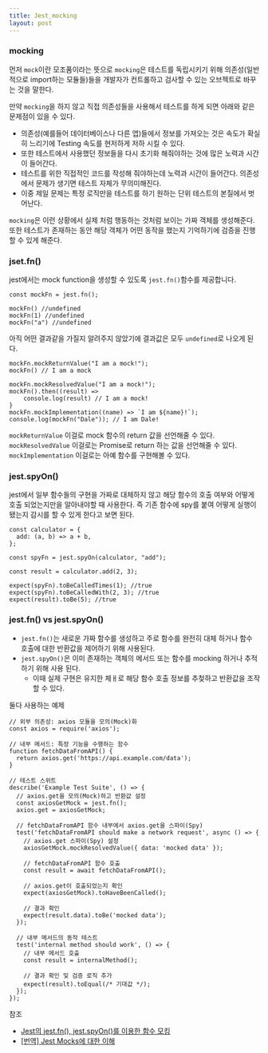 ```yaml
---
title: Jest_mocking
layout: post
---
```


### mocking
먼저 `mock`이란 모조품이라는 뜻으로 `mocking`은 테스트를 독립시키기 위해 의존성(일반적으로 import하는 모듈들)들을 개발자가 컨트롤하고 검사할 수 있는 오브젝트로 바꾸는 것을 말한다.

만약 `mocking`을 하지 않고 직접 의존성들을 사용해서 테스트를 하게 되면 아래와 같은 문제점이 있을 수 있다.
- 의존성(예를들어 데이터베이스나 다른 앱)들에서 정보를 가져오는 것은 속도가 확실히 느리기에 Testing 속도를 현저하게 저하 시킬 수 있다.
- 또한 테스트에서 사용했던 정보들을 다시 초기화 해줘야하는 것에 많은 노력과 시간이 들어간다.
- 테스트를 위한 직접적인 코드를 작성해 줘야하는데 노력과 시간이 들어간다. 의존성에서 문제가 생기면 테스트 자체가 무의미해진다.
- 이중 제일 문제는 특정 로직만을 테스트를 하기 원하는 단위 테스트의 본질에서 벗어난다.

`mocking`은 이런 상황에서 실제 처럼 행동하는 것처럼 보이는 가짜 객체를 생성해준다. 또한 테스트가 존재하는 동안 해당 객체가 어떤 동작을 했는지 기억하기에 검증을 진행할 수 있게 해준다.


### jset.fn()
jest에서는 mock function을 생성할 수 있도록 `jest.fn()`함수를 제공합니다.
```
const mockFn = jest.fn();

mockFn() //undefined
mockFn(1) //undefined
mockFn("a") //undefined
```
아직 어떤 결과같을 가질지 알려주지 않았기에 결과값은 모두 `undefined`로 나오게 된다.
```
mockFn.mockReturnValue("I am a mock!");
mockFn() // I am a mock

mockFn.mockResolvedValue("I am a mock!");
mockFn().then((result) =>
	console.log(result) // I am a mock!
}
mockFn.mockImplementation((name) => `I am ${name}!`);
console.log(mockFn("Dale")); // I am Dale!
```
`mockReturnValue` 이걸로 mock 함수의 return 값을 선언해줄 수 있다.
`mockResolvedValue` 이걸로는 Promise로 return 하는 값을 선언해줄 수 있다.
`mockImplementation` 이걸로는 아예 함수를 구현해볼 수 있다.


### jest.spyOn()
jest에서 일부 함수들의 구현을 가짜로 대체하지 않고 해당 함수의 호출 여부와 어떻게 호출 되었는지만을 알아내야할 때 사용한다. 즉 기존 함수에 spy를 붙여 어떻게 실행이 됐는지 감시를 할 수 있게 한다고 보면 된다.
```
const calculator = {
  add: (a, b) => a + b,
};

const spyFn = jest.spyOn(calculator, "add");

const result = calculator.add(2, 3);

expect(spyFn).toBeCalledTimes(1); //true
expect(spyFn).toBeCalledWith(2, 3); //true
expect(result).toBe(5); //true
```

### jest.fn() vs jest.spyOn()
- `jest.fn()`는 새로운 가짜 함수를 생성하고 주로 함수를 완전히 대체 하거나 함수 호출에 대한 반환값을 제어하기 위해 사용된다.
- `jest.spyOn()`은 이미 존재하는 객체의 메서드 또는 함수를  mocking 하거나 추적하기 위해 사용 된다.
	- 이때 실제 구현은 유지한 체ㅐ로 해당 함수 호출 정보를 추첮하고 반환값을 조작할 수 있다.

둘다 사용하는 예제
```
// 외부 의존성: axios 모듈을 모의(Mock)화
const axios = require('axios');

// 내부 메서드: 특정 기능을 수행하는 함수
function fetchDataFromAPI() {
  return axios.get('https://api.example.com/data');
}

// 테스트 스위트
describe('Example Test Suite', () => {
  // axios.get을 모의(Mock)하고 반환값 설정
  const axiosGetMock = jest.fn();
  axios.get = axiosGetMock;

  // fetchDataFromAPI 함수 내부에서 axios.get을 스파이(Spy)
  test('fetchDataFromAPI should make a network request', async () => {
    // axios.get 스파이(Spy) 설정
    axiosGetMock.mockResolvedValue({ data: 'mocked data' });

    // fetchDataFromAPI 함수 호출
    const result = await fetchDataFromAPI();

    // axios.get이 호출되었는지 확인
    expect(axiosGetMock).toHaveBeenCalled();

    // 결과 확인
    expect(result.data).toBe('mocked data');
  });

  // 내부 메서드의 동작 테스트
  test('internal method should work', () => {
    // 내부 메서드 호출
    const result = internalMethod();

    // 결과 확인 및 검증 로직 추가
    expect(result).toEqual(/* 기대값 */);
  });
});
```

참조
- [Jest의 jest.fn(), jest.spyOn()를 이용한 함수 모킹](https://www.daleseo.com/jest-fn-spy-on/)
- [[번역] Jest Mocks에 대한 이해](https://minoo.medium.com/%EB%B2%88%EC%97%AD-jest-mocks%EC%97%90-%EB%8C%80%ED%95%9C-%EC%9D%B4%ED%95%B4-34f75b0f7dbe)
